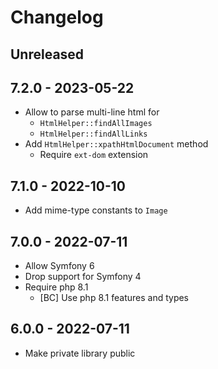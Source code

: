 # Changelog

<!-- There is always Unreleased section on the top. Subsections (Added, Changed, Fixed, Removed) should be added as needed. -->
## Unreleased

## 7.2.0 - 2023-05-22
- Allow to parse multi-line html for
  - `HtmlHelper::findAllImages`
  - `HtmlHelper::findAllLinks`
- Add `HtmlHelper::xpathHtmlDocument` method
  - Require `ext-dom` extension

## 7.1.0 - 2022-10-10
- Add mime-type constants to `Image`

## 7.0.0 - 2022-07-11
- Allow Symfony 6
- Drop support for Symfony 4
- Require php 8.1
  - [BC] Use php 8.1 features and types

## 6.0.0 - 2022-07-11
- Make private library public
